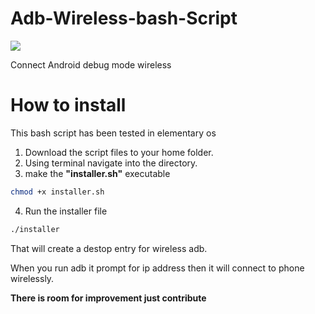 # Adb-Wireless-bash-Script

<img src="https://github.com/skyways/Adb-Wireless-bash-Script/blob/master/icon.png"/>

Connect Android debug mode wireless

# How to install
This bash script has been tested in elementary os

1. Download the script files to your home folder.
2. Using terminal navigate into the directory.
3. make the **"installer.sh"** executable
```bash
chmod +x installer.sh
```

4. Run the installer file

```bash
./installer
```

That will create a destop entry for wireless adb.

When you run adb it prompt for ip address then it will connect to phone wirelessly.

**There is room for improvement just contribute**
